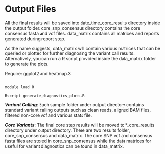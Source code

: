 Output Files
============

All the final results will be saved into date_time_core_results directory inside the output folder. core_snp_consensus directory contains the core consensus fasta and vcf files. data_matrix contains all matrices and reports generated during report step.

As the name suggests, data_matrix will contain various matrices that can be queried or plotted for further diagnosing the variant call results. Alternatively, you can run a R script provided inside the data_matrix folder to generate the plots.

Require: ggplot2 and heatmap.3

```

module load R

Rscript generate_diagnostics_plots.R

```

***Variant Calling***: Each sample folder under output directory contains standard variant calling outputs such as clean reads, aligned BAM files, filtered non-core vcf and various stats file.

***Core Variants***: The final core step results will be moved to \*_core_results directory under output directory. There are two results folder, core_snp_consensus and data_matrix. The core SNP vcf and consensus fasta files are stored in core_snp_consensus while the data matrices for useful for variant diagnostics can be found in data_matrix.


